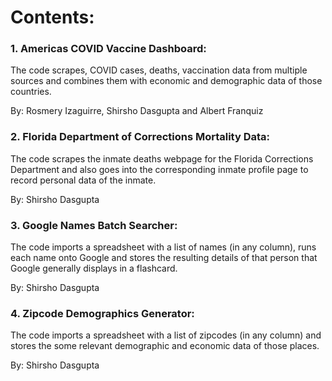 # Contents: 

### 1. Americas COVID Vaccine Dashboard:
The code scrapes, COVID cases, deaths, vaccination data from multiple sources and combines them with economic and demographic data of those countries. 

By: Rosmery Izaguirre, Shirsho Dasgupta and Albert Franquiz


### 2. Florida Department of Corrections Mortality Data:
The code scrapes the inmate deaths webpage for the Florida Corrections Department and also goes into the corresponding inmate profile page to record personal data of the inmate.

By: Shirsho Dasgupta


### 3. Google Names Batch Searcher:
The code imports a spreadsheet with a list of names (in any column), runs each name onto Google and stores the resulting details of that person that Google generally displays in a flashcard. 

By: Shirsho Dasgupta


### 4. Zipcode Demographics Generator:
The code imports a spreadsheet with a list of zipcodes (in any column) and stores the some relevant demographic and economic data of those places. 

By: Shirsho Dasgupta
